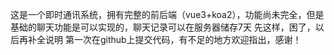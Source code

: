这是一个即时通讯系统，拥有完整的前后端（vue3+koa2），功能尚未完全，但是基础的聊天功能是可以实现的，聊天记录可以在服务器储存7天
先这样，困了，以后再补全说明
第一次在github上提交代码，有不足的地方欢迎指出，感谢！
